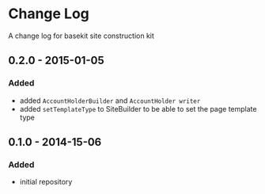 # Change Log
A change log for basekit site construction kit

## 0.2.0 - 2015-01-05

### Added

* added `AccountHolderBuilder` and `AccountHolder writer`
* added `setTemplateType` to SiteBuilder to be able to set the page template type

## 0.1.0 - 2014-15-06

### Added

* initial repository

